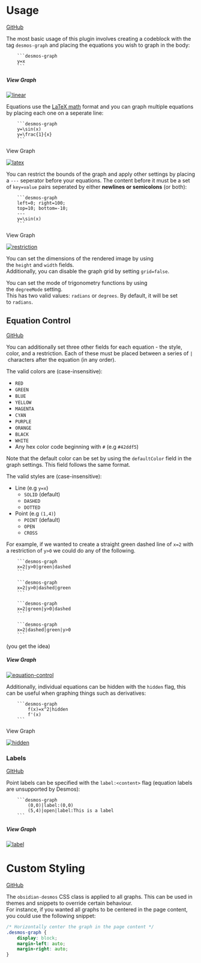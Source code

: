 # Usage

[GitHub](https://github.com/Nigecat/obsidian-desmos/blob/master/README.md#usage)

The most basic usage of this plugin involves creating a codeblock with the tag `desmos-graph` and placing the equations you wish to graph in the body:

```
    ```desmos-graph
    y=x
    ```
```

##### View Graph

[![linear](https://user-images.githubusercontent.com/48661288/158956700-96525ec7-20bb-4da6-9314-106a6c43eced.png)](https://user-images.githubusercontent.com/48661288/158956700-96525ec7-20bb-4da6-9314-106a6c43eced.png)

Equations use the [LaTeX math](https://en.wikibooks.org/wiki/LaTeX/Mathematics) format and you can graph multiple equations by placing each one on a seperate line:

```
    ```desmos-graph
    y=\sin(x)
    y=\frac{1}{x}
    ```
```

View Graph

[![latex](https://user-images.githubusercontent.com/48661288/158957163-2b561a94-08b0-40fa-b725-0e8957bd696c.png)](https://user-images.githubusercontent.com/48661288/158957163-2b561a94-08b0-40fa-b725-0e8957bd696c.png)

You can restrict the bounds of the graph and apply other settings by placing a `---` seperator before your equations. The content before it must be a set of `key=value` pairs seperated by either **newlines or semicolons** (or both):

```
    ```desmos-graph
    left=0; right=100;
    top=10; bottom=-10;
    ---
    y=\sin(x)
    ```
```

View Graph

[![restriction](https://user-images.githubusercontent.com/48661288/158957249-eb3f063e-e4c4-4d50-9935-d4fb95fd2336.png)](https://user-images.githubusercontent.com/48661288/158957249-eb3f063e-e4c4-4d50-9935-d4fb95fd2336.png)

You can set the dimensions of the rendered image by using the `height` and `width` fields.  
Additionally, you can disable the graph grid by setting `grid=false`.

You can set the mode of trigonometry functions by using the `degreeMode` setting.  
This has two valid values: `radians` or `degrees`. By default, it will be set to `radians`.

## Equation Control

[GitHub](https://github.com/Nigecat/obsidian-desmos/blob/master/README.md#equation-control)

You can additionally set three other fields for each equation - the style, color, and a restriction. Each of these must be placed between a series of `|` characters after the equation (in any order).

The valid colors are (case-insensitive):

- `RED`
- `GREEN`
- `BLUE`
- `YELLOW`
- `MAGENTA`
- `CYAN`
- `PURPLE`
- `ORANGE`
- `BLACK`
- `WHITE`
- Any hex color code beginning with `#` (e.g `#42ddf5`)

Note that the default color can be set by using the `defaultColor` field in the graph settings. This field follows the same format.

The valid styles are (case-insensitive):

- Line (e.g `y=x`)
    - `SOLID` (default)
    - `DASHED`
    - `DOTTED`
- Point (e.g `(1,4)`)
    - `POINT` (default)
    - `OPEN`
    - `CROSS`

For example, if we wanted to create a straight green dashed line of `x=2` with a restriction of `y>0` we could do any of the following.

```
    ```desmos-graph
    x=2|y>0|green|dashed
    ```
```

```
    ```desmos-graph
    x=2|y>0|dashed|green
    ```
```

```
    ```desmos-graph
    x=2|green|y>0|dashed
    ```
```

```
    ```desmos-graph
    x=2|dashed|green|y>0
    ```
```

(you get the idea)

##### View Graph

[![equation-control](https://user-images.githubusercontent.com/48661288/158956490-9d4eaf54-4ae6-4b1c-9f49-18e3eb456650.png)](https://user-images.githubusercontent.com/48661288/158956490-9d4eaf54-4ae6-4b1c-9f49-18e3eb456650.png)

Additionally, individual equations can be hidden with the `hidden` flag, this can be useful when graphing things such as derivatives:

```
    ```desmos-graph
        f(x)=x^2|hidden
        f'(x)
    ```
```

View Graph

[![hidden](https://user-images.githubusercontent.com/48661288/161505291-9a28618a-d14e-48ec-9d5e-14b7235db733.png)](https://user-images.githubusercontent.com/48661288/161505291-9a28618a-d14e-48ec-9d5e-14b7235db733.png)

### Labels

[GItHub](https://github.com/Nigecat/obsidian-desmos/blob/master/README.md#labels)

Point labels can be specified with the `label:<content>` flag (equation labels are unsupported by Desmos):

```
    ```desmos-graph
        (0,0)|label:(0,0)
        (5,4)|open|label:This is a label
    ```
```

##### View Graph

[![label](https://user-images.githubusercontent.com/48661288/163488878-a1d8daeb-8ac6-41e7-9a6c-899b0a7f3c5f.svg)](https://user-images.githubusercontent.com/48661288/163488878-a1d8daeb-8ac6-41e7-9a6c-899b0a7f3c5f.svg)

# Custom Styling

[GitHub](https://github.com/Nigecat/obsidian-desmos/blob/master/README.md#custom-styling)

The `obsidian-desmos` CSS class is applied to all graphs. This can be used in themes and snippets to override certain behaviour.  
For instance, if you wanted all graphs to be centered in the page content, you could use the following snippet:

```css
/* Horizontally center the graph in the page content */
.desmos-graph {
    display: block;
    margin-left: auto;
    margin-right: auto;
}
```